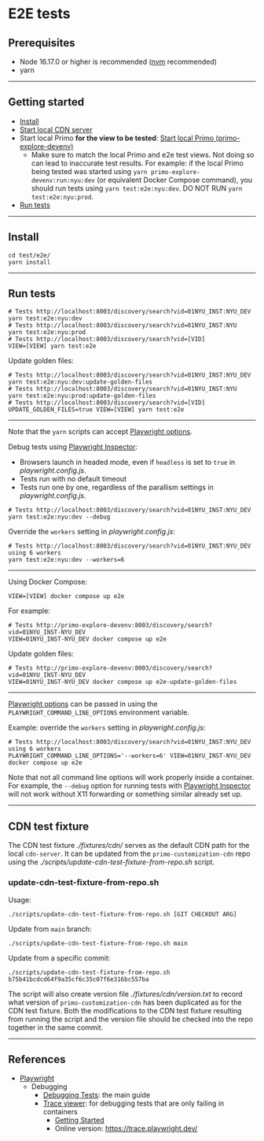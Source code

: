# E2E tests

## Prerequisites

* Node 16.17.0 or higher is recommended ([nvm](https://github.com/nvm-sh/nvm) recommended)
* yarn

---

## Getting started

* [Install](https://github.com/NYULibraries/primo-customization/test/e2e/README.md#install)
* [Start local CDN server](https://github.com/NYULibraries/primo-customization#start-local-cdn-server)
* Start local Primo **for the view to be tested**: [Start local Primo (primo-explore-devenv)](https://github.com/NYULibraries/primo-customization#start-local-primo-primo-explore-devenv)
  * Make sure to match the local Primo and e2e test views.  Not doing so can lead to
    inaccurate test results.  For example: if the local Primo being tested was
    started using `yarn primo-explore-devenv:run:nyu:dev` (or equivalent Docker Compose
    command), you should run tests using `yarn test:e2e:nyu:dev`.  DO NOT RUN
    `yarn test:e2e:nyu:prod`.
* [Run tests](https://github.com/NYULibraries/primo-customization/test/e2e/README.md#run-tests)

---

## Install

```shell
cd test/e2e/
yarn install
```

---

## Run tests

```shell
# Tests http://localhost:8003/discovery/search?vid=01NYU_INST:NYU_DEV
yarn test:e2e:nyu:dev
# Tests http://localhost:8003/discovery/search?vid=01NYU_INST:NYU
yarn test:e2e:nyu:prod
# Tests http://localhost:8003/discovery/search?vid=[VID]
VIEW=[VIEW] yarn test:e2e
```

Update golden files:

```shell
# Tests http://localhost:8003/discovery/search?vid=01NYU_INST:NYU_DEV
yarn test:e2e:nyu:dev:update-golden-files
# Tests http://localhost:8003/discovery/search?vid=01NYU_INST:NYU
yarn test:e2e:nyu:prod:update-golden-files
# Tests http://localhost:8003/discovery/search?vid=[VID]
UPDATE_GOLDEN_FILES=true VIEW=[VIEW] yarn test:e2e
```

---

Note that the `yarn` scripts can accept
[Playwright options](https://playwright.dev/docs/test-cli).

Debug tests using [Playwright Inspector](https://playwright.dev/docs/debug#playwright-inspector):

* Browsers launch in headed mode, even if `headless` is set to `true` in _playwright.config.js_.
* Tests run with no default timeout
* Tests run one by one, regardless of the parallism settings in _playwright.config.js_.

```shell
# Tests http://localhost:8003/discovery/search?vid=01NYU_INST:NYU_DEV
yarn test:e2e:nyu:dev --debug
```

Override the `workers` setting in _playwright.config.js_:

```shell
# Tests http://localhost:8003/discovery/search?vid=01NYU_INST:NYU_DEV using 6 workers
yarn test:e2e:nyu:dev --workers=6
```

---

Using Docker Compose:

```shell
VIEW=[VIEW] docker compose up e2e
```

For example:

```shell
# Tests http://primo-explore-devenv:8003/discovery/search?vid=01NYU_INST-NYU_DEV
VIEW=01NYU_INST-NYU_DEV docker compose up e2e
```

Update golden files:

```shell
# Tests http://primo-explore-devenv:8003/discovery/search?vid=01NYU_INST-NYU_DEV
VIEW=01NYU_INST-NYU_DEV docker compose up e2e-update-golden-files
```

---

[Playwright options](https://playwright.dev/docs/test-cli) can be passed in
using the `PLAYWRIGHT_COMMAND_LINE_OPTIONS` environment variable.

Example: override the `workers` setting in _playwright.config.js_:

```shell
# Tests http://localhost:8003/discovery/search?vid=01NYU_INST:NYU_DEV using 6 workers
PLAYWRIGHT_COMMAND_LINE_OPTIONS='--workers=6' VIEW=01NYU_INST-NYU_DEV docker compose up e2e
```

Note that not all command line options will work properly inside a container.
For example, the `--debug` option for running tests with
[Playwright Inspector](https://playwright.dev/docs/debug#playwright-inspector) will not work without X11 forwarding or something
similar already set up.

---

## CDN test fixture

The CDN test fixture _./fixtures/cdn/_ serves as the default CDN path for the
local `cdn-server`.  It can be updated from the `primo-customization-cdn`
repo using the _./scripts/update-cdn-test-fixture-from-repo.sh_ script.

### update-cdn-test-fixture-from-repo.sh

Usage:

```shell
./scripts/update-cdn-test-fixture-from-repo.sh [GIT CHECKOUT ARG]
``` 

Update from `main` branch:

```shell
./scripts/update-cdn-test-fixture-from-repo.sh main
```

Update from a specific commit:

```shell
./scripts/update-cdn-test-fixture-from-repo.sh b75b41bcdcd64f9a35cf6c35c07f6e316bc557ba
```

The script will also create version file _./fixtures/cdn/version.txt_ to record
what version of `primo-customization-cdn` has been duplicated as for the CDN test
fixture.  Both the modifications to the CDN test fixture resulting from running
the script and the version file should be checked into the repo together in the
same commit.

---

## References

* [Playwright](https://playwright.dev/)
  * Debugging
    * [Debugging Tests](https://playwright.dev/docs/debug): the main guide 
    * [Trace viewer](https://playwright.dev/docs/trace-viewer):
      for debugging tests that are only failing in containers
      * [Getting Started](https://playwright.dev/docs/trace-viewer-intro) 
      * Online version: https://trace.playwright.dev/ 
